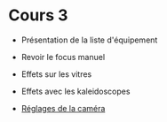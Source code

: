 # Cours 3
* Présentation de la liste d'équipement
* Revoir le focus manuel
* Effets sur les vitres
* Effets avec les kaleidoscopes
  


* [Réglages de la caméra](./references/Caméra.md)
